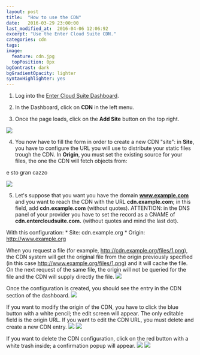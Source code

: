 ```yaml
---
layout: post
title:  "How to use the CDN"
date:   2016-03-29 23:00:00
last_modified_at:  2016-04-06 12:06:92
excerpt: "Use the Enter Cloud Suite CDN."
categories: cdn
tags:
image:
  feature: cdn.jpg
  topPosition: 0px
bgContrast: dark
bgGradientOpacity: lighter
syntaxHighlighter: yes
---
```

1. Log into the <a href="https://dashboard.entercloudsuite.com" target="_blank">Enter Cloud Suite Dashboard</a>.

2. In the Dashboard, click on **CDN** in the left menu.

3. Once the page loads, click on the **Add Site** button on the top right.
<img class="responsive-guide-img" src="{{ site.baseurl_posts_img }}ecs-cdn-01.png">

4. You now have to fill the form in order to create a new CDN "site": in **Site**, you have to configure the URL you will use to distribute your static files trough the CDN. In **Origin**, you must set the existing source for your files, the one the CDN will fetch objects from:

e sto gran cazzo

<img class="responsive-guide-img" src="{{ site.baseurl_posts_img }}ecs-cdn-02.png">



5. Let's suppose that you want you have the domain **www.example.com** and you want to reach the CDN with the URL **cdn.example.com**; in this field, add **cdn.example.com** (without quotes).
ATTENTION: in the DNS panel of your provider you have to set the record as a CNAME of **cdn.entercloudsuite.com.** (without quotes and mind the last dot).

With this configuration:
    * Site: cdn.example.org
    * Origin: http://www.example.org

When you request a file (for example, http://cdn.example.org/files/1.png), the CDN system will get the original file from the origin previously specified (in this case http://www.example.org/files/1.png) and it will cache the file. On the next request of the same file, the origin will not be queried for the file and the CDN will supply directly the file.
<img class="responsive-guide-img" src="{{ site.baseurl_posts_img }}ecs-cdn-03.png">

Once the configuration is created, you should see the entry in the CDN section of the dashboard.
<img class="responsive-guide-img" src="{{ site.baseurl_posts_img }}ecs-cdn-04.png">

If you want to modify the origin of the CDN, you have to click the blue button with a white pencil; the edit screen will appear. The only editable field is the origin URL.
If you want to edit the CDN URL, you must delete and create a new CDN entry.
<img class="responsive-guide-img" src="{{ site.baseurl_posts_img }}ecs-cdn-05.png">
<img class="responsive-guide-img" src="{{ site.baseurl_posts_img }}ecs-cdn-06.png">

If you want to delete the CDN configuration, click on the red button with a white trash inside; a confirmation popup will appear.
<img class="responsive-guide-img" src="{{ site.baseurl_posts_img }}ecs-cdn-07.png">
<img class="responsive-guide-img" src="{{ site.baseurl_posts_img }}ecs-cdn-08.png">